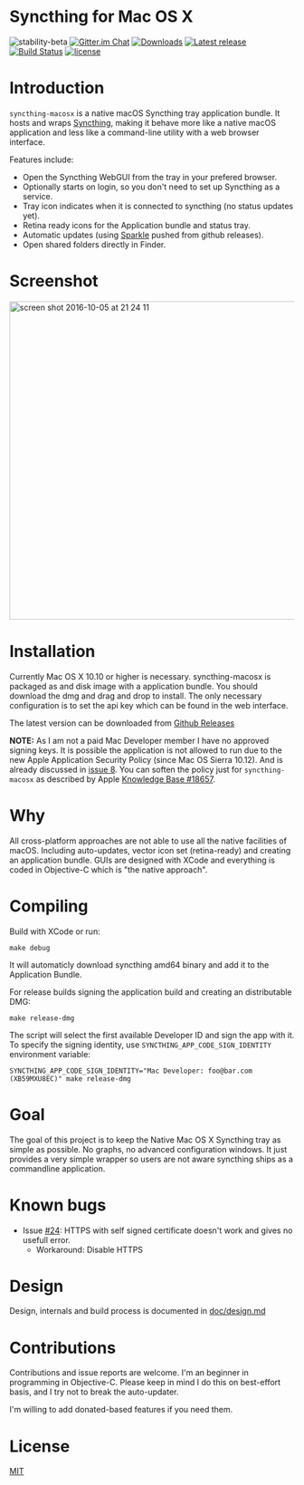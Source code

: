 # Syncthing for Mac OS X

![stability-beta](https://img.shields.io/badge/stability-beta-yellow.svg)
[![Gitter.im Chat](https://img.shields.io/badge/gitter-join%20chat-green.svg)](https://gitter.im/syncthing-macosx/Lobby)
[![Downloads](https://img.shields.io/github/downloads/xor-gate/syncthing-macosx/total.svg)](https://github.com/xor-gate/syncthing-macosx/releases) [![Latest release](https://img.shields.io/github/release/xor-gate/syncthing-macosx.svg)](https://github.com/xor-gate/syncthing-macosx/releases/latest) [![Build Status](https://travis-ci.org/xor-gate/syncthing-macosx.svg?branch=master)](https://travis-ci.org/xor-gate/syncthing-macosx) [![license](https://img.shields.io/github/license/mashape/apistatus.svg?maxAge=2592000)](LICENSE)

# Introduction

`syncthing-macosx` is a native macOS Syncthing tray application bundle. It hosts and wraps [Syncthing](https://syncthing.net), making it behave more like a native macOS application and less like a command-line utility with a web browser interface.

Features include:

 * Open the Syncthing WebGUI from the tray in your prefered browser.
 * Optionally starts on login, so you don't need to set up Syncthing as a service.
 * Tray icon indicates when it is connected to syncthing (no status updates yet).
 * Retina ready icons for the Application bundle and status tray.
 * Automatic updates (using [Sparkle](https://sparkle-project.org) pushed from github releases).
 * Open shared folders directly in Finder.

# Screenshot

<img width="562" alt="screen shot 2016-10-05 at 21 24 11" src="https://cloud.githubusercontent.com/assets/1050166/19128366/50d3a3d6-8b43-11e6-8eac-c6cc951193d3.png">

# Installation

Currently Mac OS X 10.10 or higher is necessary. syncthing-macosx is packaged as and disk image with a application bundle.
 You should download the dmg and drag and drop to install. The only necessary configuration is to set the api key which
 can be found in the web interface.

The latest version can be downloaded from [Github Releases](https://github.com/xor-gate/syncthing-macosx/releases/latest)

**NOTE:** As I am not a paid Mac Developer member I have no approved signing keys. It is possible the application is not allowed to run due to the new Apple Application Security Policy (since Mac OS Sierra 10.12). And is already discussed in [issue 8](https://github.com/xor-gate/syncthing-macosx/issues/8#issuecomment-259662447).
 You can soften the policy just for `syncthing-macosx` as described by Apple [Knowledge Base #18657](https://support.apple.com/kb/ph18657).

# Why

All cross-platform approaches are not able to use all the native facilities of macOS. Including auto-updates,
 vector icon set (retina-ready) and creating an application bundle. GUIs are designed with XCode and everything
 is coded in Objective-C which is "the native approach".

# Compiling

Build with XCode or run:

```
make debug
```

It will automaticly download syncthing amd64 binary and add it to the Application Bundle.

For release builds signing the application build and creating an distributable DMG:

```
make release-dmg
```

The script will select the first available Developer ID and sign the app with it. To specify the signing identity, use `SYNCTHING_APP_CODE_SIGN_IDENTITY` environment variable:

```
SYNCTHING_APP_CODE_SIGN_IDENTITY="Mac Developer: foo@bar.com (XB59MXU8EC)" make release-dmg
```

# Goal

The goal of this project is to keep the Native Mac OS X Syncthing tray as simple as possible. No graphs, no advanced configuration
 windows. It just provides a very simple wrapper so users are not aware syncthing ships as a commandline application.

# Known bugs

* Issue [#24](https://github.com/xor-gate/syncthing-macosx/issues/24): HTTPS with self signed certificate doesn't work and gives no usefull error.
  * Workaround: Disable HTTPS

# Design

Design, internals and build process is documented in [doc/design.md](doc/design.md)

# Contributions

Contributions and issue reports are welcome. I'm an beginner in programming in Objective-C.
 Please keep in mind I do this on best-effort basis, and I try not to break the auto-updater.
 
I'm willing to add donated-based features if you need them.

# License

[MIT](LICENSE)
